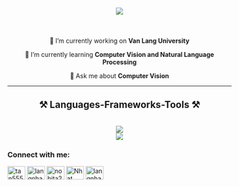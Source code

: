 <h1 align="center">
    <img src="https://readme-typing-svg.herokuapp.com/?font=Righteous&size=35&center=true&vCenter=true&width=500&height=70&duration=4000&lines=Hello+Everyone+!+👋;+I'm+Nhat+Tan+😀!;A+passionate+AI+engineer+👨‍💻;And+also+an+AI+Developer;" />
</h1>

<br/>

<div align="center">
 
 🔭 I’m currently working on **Van Lang University**
 
 🌱 I’m currently learning **Computer Vision and Natural Language Processing**

💬 Ask me about **Computer Vision**


 </div>
 
 <hr/>
 
<h2 align="center">⚒️ Languages-Frameworks-Tools ⚒️</h2>
<br/>
<div align="center">
    <img src="https://skillicons.dev/icons?i=python,cpp,mysql,flask,pytorch,tensorflow" /><br>
    <img src="https://skillicons.dev/icons?i=opencv,sklearn,vscode,stackoverflow,pycharm" /><br>
    
</div>


<h3 align="left">Connect with me:</h3>
<p align="left">
<a href="https://kaggle.com/tan5555" target="blank"><img align="center" src="https://raw.githubusercontent.com/rahuldkjain/github-profile-readme-generator/master/src/images/icons/Social/kaggle.svg" alt="tan5555" height="30" width="40" /></a>
<a href="https://www.hackerrank.com/langnhattan2017" target="blank"><img align="center" src="https://raw.githubusercontent.com/rahuldkjain/github-profile-readme-generator/master/src/images/icons/Social/hackerrank.svg" alt="langnhattan2017" height="30" width="40" /></a>
<a href="https://codeforces.com/profile/nobita275" target="blank"><img align="center" src="https://raw.githubusercontent.com/rahuldkjain/github-profile-readme-generator/master/src/images/icons/Social/codeforces.svg" alt="nobita275" height="30" width="40" /></a>
<a href="https://www.leetcode.com/Nobita2705" target="blank"><img align="center" src="https://raw.githubusercontent.com/rahuldkjain/github-profile-readme-generator/master/src/images/icons/Social/leet-code.svg" alt="Nhat Tan" height="30" width="40" /></a>
<a href="https://auth.geeksforgeeks.org/user/langnhati02l" target="blank"><img align="center" src="https://raw.githubusercontent.com/rahuldkjain/github-profile-readme-generator/master/src/images/icons/Social/geeks-for-geeks.svg" alt="langnhati02l" height="30" width="40" /></a>
</p>

